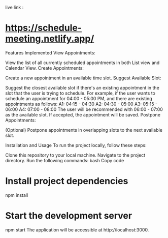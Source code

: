 live link : <h1>https://schedule-meeting.netlify.app/</h1>
Features Implemented
View Appointments:

View the list of all currently scheduled appointments in both List view and Calendar View.
Create Appointments:

Create a new appointment in an available time slot.
Suggest Available Slot:

Suggest the closest available slot if there's an existing appointment in the slot that the user is trying to schedule. For example, if the user wants to schedule an appointment for 04:00 - 05:00 PM, and there are existing appointments as follows:
A1: 04:15 - 04:30
A2: 04:30 - 05:00
A3: 05:15 - 06:00
A4: 07:00 - 08:00
The user will be recommended with 06:00 - 07:00 as the available slot. If accepted, the appointment will be saved.
<Optional> Postpone Appointments:

(Optional) Postpone appointments in overlapping slots to the next available slot.


Installation and Usage
To run the project locally, follow these steps:

Clone this repository to your local machine.
Navigate to the project directory.
Run the following commands:
bash
Copy code
# Install project dependencies
npm install

# Start the development server
npm start
The application will be accessible at http://localhost:3000.
